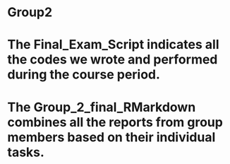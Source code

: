 # Group2
# The Final_Exam_Script indicates all the codes we wrote and performed during the course period.
# The Group_2_final_RMarkdown combines all the reports from group members based on their individual tasks.
